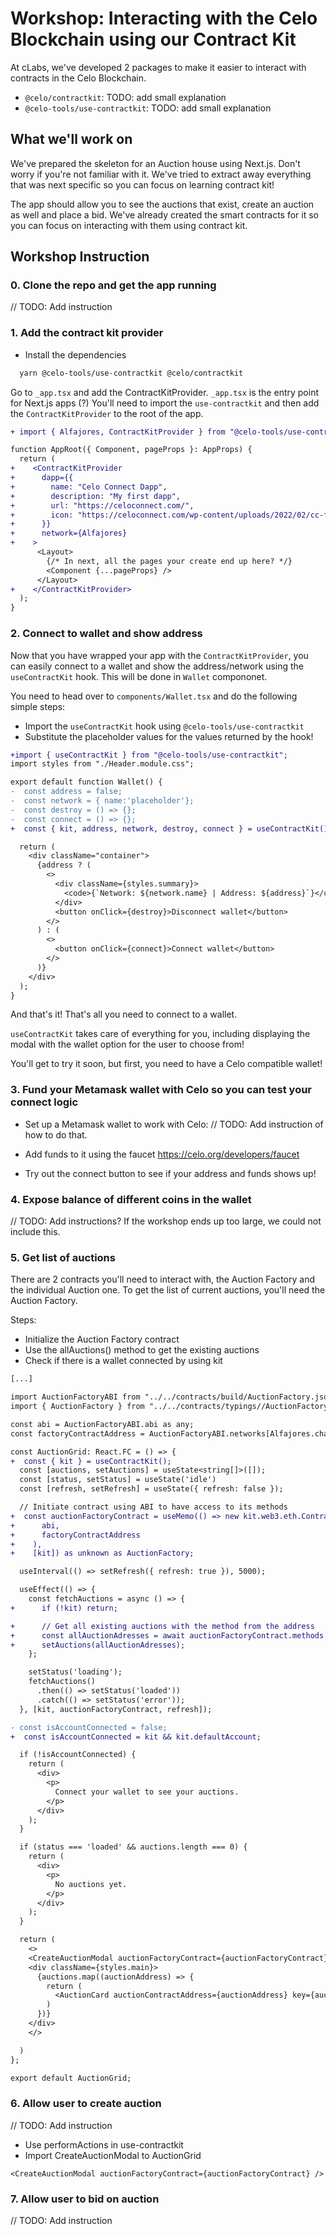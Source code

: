 # Workshop: Interacting with the Celo Blockchain using our Contract Kit

At cLabs, we've developed 2 packages to make it easier to interact with contracts in the Celo Blockchain.

- `@celo/contractkit`: TODO: add small explanation
- `@celo-tools/use-contractkit`: TODO: add small explanation

## What we'll work on

We've prepared the skeleton for an Auction house using Next.js. Don't worry if you're not familiar with it. We've tried to extract away everything that was next specific so you can focus on learning contract kit!

The app should allow you to see the auctions that exist, create an auction as well and place a bid. We've already created the smart contracts for it so you can focus on interacting with them using contract kit.

## Workshop Instruction

### 0. Clone the repo and get the app running

// TODO: Add instruction

### 1. Add the contract kit provider

- Install the dependencies

```sh
  yarn @celo-tools/use-contractkit @celo/contractkit
```

Go to `_app.tsx` and add the ContractKitProvider.
`_app.tsx` is the entry point for Next.js apps (?)
You'll need to import the `use-contractkit` and then add the `ContractKitProvider` to the root of the app.

```diff
+ import { Alfajores, ContractKitProvider } from "@celo-tools/use-contractkit";

function AppRoot({ Component, pageProps }: AppProps) {
  return (
+    <ContractKitProvider
+      dapp={{
+        name: "Celo Connect Dapp",
+        description: "My first dapp",
+        url: "https://celoconnect.com/",
+        icon: "https://celoconnect.com/wp-content/uploads/2022/02/cc-full-final.svg",
+      }}
+      network={Alfajores}
+    >
      <Layout>
        {/* In next, all the pages your create end up here? */}
        <Component {...pageProps} />
      </Layout>
+    </ContractKitProvider>
  );
}
```

### 2. Connect to wallet and show address

Now that you have wrapped your app with the `ContractKitProvider`, you can easily connect to a wallet and show the address/network using the `useContractKit` hook. This will be done in `Wallet` compononet.

You need to head over to `components/Wallet.tsx` and do the following simple steps:

- Import the `useContractKit` hook using `@celo-tools/use-contractkit`
- Substitute the placeholder values for the values returned by the hook!

```diff
+import { useContractKit } from "@celo-tools/use-contractkit";
import styles from "./Header.module.css";

export default function Wallet() {
-  const address = false;
-  const network = { name:'placeholder'};
-  const destroy = () => {};
-  const connect = () => {};
+  const { kit, address, network, destroy, connect } = useContractKit();

  return (
    <div className="container">
      {address ? (
        <>
          <div className={styles.summary}>
            <code>{`Network: ${network.name} | Address: ${address}`}</code>
          </div>
          <button onClick={destroy}>Disconnect wallet</button>
        </>
      ) : (
        <>
          <button onClick={connect}>Connect wallet</button>
        </>
      )}
    </div>
  );
}

```

And that's it! That's all you need to connect to a wallet.

`useContractKit` takes care of everything for you, including displaying the modal with the wallet option for the user to choose from!

You'll get to try it soon, but first, you need to have a Celo compatible wallet!

### 3. Fund your Metamask wallet with Celo so you can test your connect logic

- Set up a Metamask wallet to work with Celo:
// TODO: Add instruction of how to do that.

- Add funds to it using the faucet https://celo.org/developers/faucet

- Try out the connect button to see if your address and funds shows up!

### 4. Expose balance of different coins in the wallet

// TODO: Add instructions? If the workshop ends up too large, we could not include this.

### 5. Get list of auctions

There are 2 contracts you'll need to interact with, the Auction Factory and the individual Auction one.
To get the list of current auctions, you'll need the Auction Factory.

Steps:

- Initialize the Auction Factory contract
- Use the allAuctions() method to get the existing auctions
- Check if there is a wallet connected by using kit

```diff
[...]

import AuctionFactoryABI from "../../contracts/build/AuctionFactory.json";
import { AuctionFactory } from "../../contracts/typings//AuctionFactory";

const abi = AuctionFactoryABI.abi as any;
const factoryContractAddress = AuctionFactoryABI.networks[Alfajores.chainId].address;

const AuctionGrid: React.FC = () => {
+  const { kit } = useContractKit();
  const [auctions, setAuctions] = useState<string[]>([]);
  const [status, setStatus] = useState('idle')
  const [refresh, setRefresh] = useState({ refresh: false });

  // Initiate contract using ABI to have access to its methods
+  const auctionFactoryContract = useMemo(() => new kit.web3.eth.Contract(
+      abi,
+      factoryContractAddress
+    ),
+    [kit]) as unknown as AuctionFactory;

  useInterval(() => setRefresh({ refresh: true }), 5000);

  useEffect(() => {
    const fetchAuctions = async () => {
+      if (!kit) return;

+      // Get all existing auctions with the method from the address
+      const allAuctionAdresses = await auctionFactoryContract.methods.allAuctions().call();
+      setAuctions(allAuctionAdresses);
    };

    setStatus('loading');
    fetchAuctions()
      .then(() => setStatus('loaded'))
      .catch(() => setStatus('error'));
  }, [kit, auctionFactoryContract, refresh]);

- const isAccountConnected = false;
+  const isAccountConnected = kit && kit.defaultAccount;

  if (!isAccountConnected) {
    return (
      <div>
        <p>
          Connect your wallet to see your auctions.
        </p>
      </div>
    );
  }

  if (status === 'loaded' && auctions.length === 0) {
    return (
      <div>
        <p>
          No auctions yet.
        </p>
      </div>
    );
  }

  return (
    <>
    <CreateAuctionModal auctionFactoryContract={auctionFactoryContract} />
    <div className={styles.main}>
      {auctions.map((auctionAddress) => {
        return (
          <AuctionCard auctionContractAddress={auctionAddress} key={auctionAddress} />
        )
      })}
    </div>
    </>

  )
};

export default AuctionGrid;
```

### 6. Allow user to create auction

// TODO: Add instruction

- Use performActions in use-contractkit
- Import CreateAuctionModal to AuctionGrid

```
<CreateAuctionModal auctionFactoryContract={auctionFactoryContract} />
```

### 7. Allow user to bid on auction

// TODO: Add instruction
